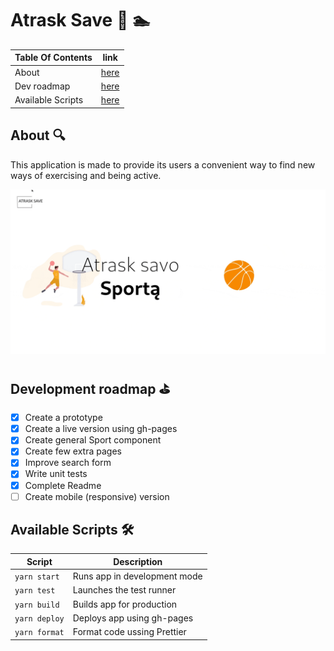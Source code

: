 # Atrask Save :runner: :swimmer:

| Table Of Contents | link       |
| ----------------- | ---------- |
| About             | [here](#1) |
| Dev roadmap       | [here](#2) |
| Available Scripts | [here](#3) |

## About 🔍 <a name='1'></a>

This application is made to provide its users a convenient way to find new ways of exercising and being active.

![](./example.gif)

## Development roadmap :golf: <a name='2'></a>

- [x] Create a prototype
- [x] Create a live version using gh-pages
- [x] Create general Sport component
- [x] Create few extra pages
- [x] Improve search form
- [x] Write unit tests
- [x] Complete Readme
- [ ] Create mobile (responsive) version

## Available Scripts 🛠️ <a name="3"></a>

| Script        | Description                  |
| ------------- | ---------------------------- |
| `yarn start`  | Runs app in development mode |
| `yarn test`   | Launches the test runner     |
| `yarn build`  | Builds app for production    |
| `yarn deploy` | Deploys app using gh-pages   |
| `yarn format` | Format code ussing Prettier  |
